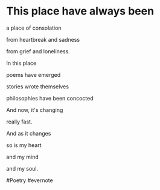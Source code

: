 # This place have always been

a place of consolation

from heartbreak and sadness

from grief and loneliness.

In this place

poems have emerged

stories wrote themselves

philosophies have been concocted

And now, it's changing

really fast.

And as it changes

so is my heart

and my mind

and my soul.

\#Poetry #evernote

